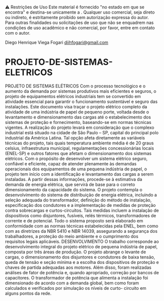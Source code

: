 ⚠️ Restrições de Uso
Este material é fornecido "no estado em que se encontra" e destina-se unicamente a . Qualquer uso comercial, seja direto ou indireto, é estritamente proibido sem autorização expressa do autor.
Para outras finalidades ou solicitações de uso que não se enquadrem nas condições de uso acadêmico e não comercial, por favor, entre em contato com o autor.

Diego Henrique Viega Fogari
diihfogari@gmail.com

# PROJETO-DE-SISTEMAS-ELETRICOS
PROJETO DE SISTEMAS ELÉTRICOS
Com o processo tecnológico e o aumento da demanda por sistemas
produtivos mais eficientes e seguros, o projeto de equipamentos elétricos
industriais tem se convertido em atividade essencial para garantir o
funcionamento sustentável e seguro das instalações. Este documento visa
traçar o projeto elétrico completo da atividade de uma indústria de papel de
pequeno porte, voltada desde o levantamento e dimensionamento das cargas
até o estabelecimento dos sistemas de proteção e fornecimento, baseando-se
em normas técnicas vigentes.
A realização do projeto levará em consideração que o complexo industrial
está situado na cidade de São Paulo – SP, capital do principal polo industrial da
América Latina. Tal opção afeta diretamente as variáveis técnicas do projeto,
tais quais temperatura ambiente média é de 20 graus celsius, infraestrutura
municipal, regulamentações concessionárias locais (ENEL-SP) e outros fatores
que afetam o dimensionamento dos sistemas elétricos.
Com o propósito de desenvolver um sistema elétrico seguro, confiável e
eficiente, capaz de atender plenamente às demandas operacionais dos
equipamentos de uma pequena indústria de papel, o projeto tem início com a
identificação e levantamento das cargas a serem instaladas. A partir dessas
informações, procede-se à estimativa da demanda de energia elétrica, que
servirá de base para o correto dimensionamento da capacidade do sistema.
O projeto contempla o desenvolvimento do sistema de distribuição de
energia elétrica, incluindo a seleção adequada do transformador, definição do
método de instalação, especificação dos condutores e a implementação de
medidas de proteção contra sobrecargas e curtos-circuitos. Tais medidas
incluem a instalação de dispositivos como disjuntores, fusíveis, relés térmicos,
transformadores de corrente e de potencial.
Todo o sistema proposto será elaborado em conformidade com as normas
técnicas estabelecidas pela ENEL, bem como com as diretrizes da NBR 5410 e
NBR 14039, assegurando a segurança dos trabalhadores, a proteção do meio
ambiente e o cumprimento dos requisitos legais aplicáveis.
DESENVOLVIMENTO
O trabalho corresponde ao desenvolvimento integral do projeto elétrico de
pequena indústria de papel, composta por três áreas de produção. O projeto
abrange o levante de cargas, o dimensionamento dos disjuntores e condutores
de baixa tensão, queda de tensão e seção mínima e a escolha dos dispositivos
de proteção e chaves de partida adequadas aos motores.
Além disso, foram realizadas análises de fator de potência e, quando
apropriado, correção por bancos de capacitores. O transformador de potência
que alimenta a instalação foi dimensionado de acordo com a demanda global,
bem como foram calculados e verificados por simulação os níveis de curto-
circuito em alguns pontos da rede.
